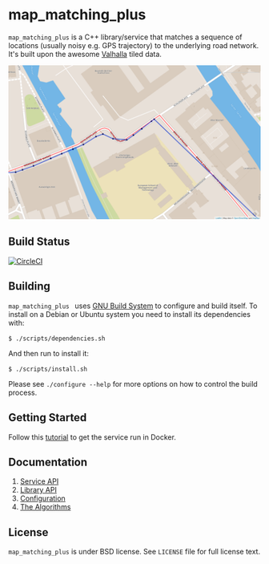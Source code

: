 # map_matching_plus

`map_matching_plus` is a C++ library/service that matches a sequence
of locations (usually noisy e.g. GPS trajectory) to the underlying
road network. It's built upon the awesome
[Valhalla](https://github.com/valhalla) tiled data.

![Map](docs/figures/cover.png)

## Build Status

[![CircleCI](https://circleci.com/gh/valhalla/meili.svg?style=svg)](https://circleci.com/gh/valhalla/meili)

## Building

`map_matching_plus ` uses
[GNU Build System](http://www.gnu.org/software/automake/manual/html_node/GNU-Build-System.html)
to configure and build itself. To install on a Debian or Ubuntu system
you need to install its dependencies with:

    $ ./scripts/dependencies.sh

And then run to install it:

    $ ./scripts/install.sh

Please see `./configure --help` for more options on how to control the
build process.

## Getting Started

Follow this
[tutorial](https://github.com/valhalla/meili/blob/master/docs/run_service_in_docker.md)
to get the service run in Docker.

## Documentation

1. [Service API](https://github.com/valhalla/meili/blob/master/docs/service_api.md)
2. [Library API](https://github.com/valhalla/meili/blob/master/docs/library_api.md)
3. [Configuration](https://github.com/valhalla/meili/blob/master/docs/configuration.md)
4. [The Algorithms](https://github.com/valhalla/meili/blob/master/docs/algorithms.md)

## License

`map_matching_plus` is under BSD license. See `LICENSE` file for full
license text.
